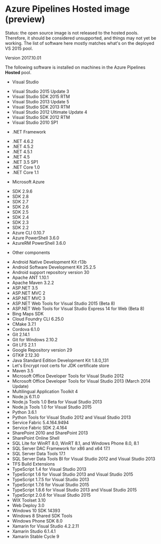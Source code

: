 # Azure Pipelines Hosted image (preview)

Status: the open source image is not released to the hosted pools. Therefore, it should be considered unsupported, and things may not yet be working. The list of software here mostly matches what's on the deployed VS 2015  pool.

Version 2017.10.01

The following software is installed on machines in the Azure Pipelines **Hosted** pool.

* Visual Studio
 - Visual Studio 2015 Update 3
 - Visual Studio SDK 2015 RTM
 - Visual Studio 2013 Update 5
 - Visual Studio SDK 2013 RTM
 - Visual Studio 2012 Ultimate Update 4
 - Visual Studio SDK 2012 RTM
 - Visual Studio 2010 SP1

* .NET Framework
 - .NET 4.6.2
 - .NET 4.5.2
 - .NET 4.5.1
 - .NET 4.5
 - .NET 3.5 SP1
 - .NET Core 1.0
 - .NET Core 1.1

* Microsoft Azure
 - SDK 2.9.6
 - SDK 2.8
 - SDK 2.7
 - SDK 2.6
 - SDK 2.5
 - SDK 2.4
 - SDK 2.3
 - SDK 2.2
 - Azure CLI 0.10.7
 - Azure PowerShell 3.6.0
 - AzureRM PowerShell 3.6.0

* Other components
 - Android Native Development Kit r13b
 - Android Software Development Kit 25.2.5
 - Android support repository version 30
 - Apache ANT 1.10.1
 - Apache Maven 3.2.2
 - ASP.NET 3.5
 - ASP.NET MVC 2
 - ASP.NET MVC 3
 - ASP.NET Web Tools for Visual Studio 2015 (Beta 8)
 - ASP.NET Web Tools for Visual Studio Express 14 for Web (Beta 8)
 - Bing Maps SDK
 - Cloud Foundry CLI 6.25.0
 - CMake 3.7.1
 - Cordova 6.1.0
 - Git 2.14.1
 - Git for Windows 2.10.2
 - Git LFS 2.1.1
 - Google Repository version 29
 - GTK# 2.12.30
 - Java Standard Edition Development Kit 1.8.0_131
 - Let's Encrypt root certs for JDK certificate store
 - Maven 3.5
 - Microsoft Office Developer Tools for Visual Studio 2012
 - Microsoft Office Developer Tools for Visual Studio 2013 (March 2014 Update)
 - Multilingual Application Toolkit 4
 - Node.js 6.11.0
 - Node.js Tools 1.0 Beta for Visual Studio 2013
 - Node.js Tools 1.0 for Visual Studio 2015
 - Python 3.6.1
 - Python Tools for Visual Studio 2012 and Visual Studio 2013
 - Service Fabric 5.4.164.9494
 - Service Fabric SDK 2.4.164
 - SharePoint 2010 and SharePoint 2013
 - SharePoint Online Shell
 - SQL Lite for WinRT 8.0, WinRT 8.1, and Windows Phone 8.0, 8.1
 - SQL Server DAC Framework for x86 and x64 17.1
 - SQL Server Data Tools 17.1
 - SQL Server Data Tools BI for Visual Studio 2012 and Visual Studio 2013
 - TFS Build Extensions
 - TypeScript 1.4 for Visual Studio 2013
 - TypeScript 1.6 for Visual Studio 2013 and Visual Studio 2015
 - TypeScript 1.7.5 for Visual Studio 2013
 - TypeScript 1.7.6 for Visual Studio 2015
 - TypeScript 1.8.6 for Visual Studio 2013 and Visual Studio 2015
 - TypeScript 2.0.6 for Visual Studio 2015
 - WIX Toolset 3.10
 - Web Deploy 3.0
 - Windows 10 SDK 14393
 - Windows 8 Shared SDK Tools
 - Windows Phone SDK 8.0
 - Xamarin for Visual Studio 4.2.2.11
 - Xamarin Studio 6.1.4.1
 - Xamarin Stable Cycle 9
